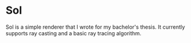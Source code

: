 # Sol

Sol is a simple renderer that I wrote for my bachelor's thesis. It currently supports ray casting and a basic ray tracing algorithm.
